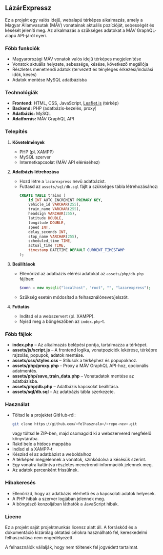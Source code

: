 ## LázárExpressz

Ez a projekt egy valós idejű, webalapú térképes alkalmazás, amely a Magyar Államvasutak (MÁV) vonatainak aktuális pozícióját, sebességét és késését jeleníti meg. Az alkalmazás a szükséges adatokat a MÁV GraphQL-alapú API-járól nyeri.

### Főbb funkciók

- Magyarországi MÁV vonatok valós idejű térképes megjelenítése
- Vonatok aktuális helyzete, sebessége, késése, következő megállója
- Részletes menetrendi adatok (tervezett és tényleges érkezési/indulási idők, késés)
- Adatok mentése MySQL adatbázisba

### Technológiák

- **Frontend:** HTML, CSS, JavaScript, [Leaflet.js](https://leafletjs.com/) (térkép)
- **Backend:** PHP (adatbázis-kezelés, proxy)
- **Adatbázis:** MySQL
- **Adatforrás:** MÁV GraphQL API

### Telepítés

1. **Követelmények**
   - PHP (pl. XAMPP)
   - MySQL szerver
   - Internetkapcsolat (MÁV API eléréséhez)

2. **Adatbázis létrehozása**
   - Hozd létre a `lazarexpress` nevű adatbázist.
   - Futtasd az `assets/sql/db.sql` fájlt a szükséges tábla létrehozásához:
     ```sql
     CREATE TABLE trains (
         id INT AUTO_INCREMENT PRIMARY KEY,
         vehicle_id VARCHAR(255),
         train_name VARCHAR(255),
         headsign VARCHAR(255),
         latitude DOUBLE,
         longitude DOUBLE,
         speed INT,
         delay_seconds INT,
         stop_name VARCHAR(255),
         scheduled_time TIME,
         actual_time TIME,
         timestamp DATETIME DEFAULT CURRENT_TIMESTAMP
     );
     ```

3. **Beállítások**
   - Ellenőrizd az adatbázis elérési adatokat az `assets/php/db.php` fájlban:
     ```php
     $conn = new mysqli("localhost", "root", "", "lazarexpress");
     ```
   - Szükség esetén módosítsd a felhasználónevet/jelszót.

4. **Futtatás**
   - Indítsd el a webszervert (pl. XAMPP).
   - Nyisd meg a böngészőben az `index.php`-t.

### Főbb fájlok

- **index.php** – Az alkalmazás belépési pontja, tartalmazza a térképet.
- **assets/js/script.js** – A frontend logika, vonatpozíciók lekérése, térképre rajzolás, popupok, adatok mentése.
- **assets/css/styles.css** – Stílusok a térképhez és popupokhoz.
- **assets/php/proxy.php** – Proxy a MÁV GraphQL API-hoz, opcionális adatmentés.
- **assets/php/save_train_data.php** – Vonatadatok mentése az adatbázisba.
- **assets/php/db.php** – Adatbázis kapcsolat beállítása.
- **assets/sql/db.sql** – Az adatbázis tábla szerkezete.

### Használat

- Töltsd le a projektet GitHub-ról:
  ```bash
  git clone https://github.com/<felhasznalo>/<repo-nev>.git
  ```
  vagy töltsd le ZIP-ben, majd csomagold ki a webszervered megfelelő könyvtárába.
- Rakd bele a htdocs mappába
- Indísd el a XAMPP-t
- Készísd el az adatbázist a weboldalhoz
- A térképen megjelennek a vonatok, színkódolva a késésük szerint.
- Egy vonatra kattintva részletes menetrendi információk jelennek meg.
- Az adatok percenként frissülnek.

### Hibakeresés

- Ellenőrizd, hogy az adatbázis elérhető és a kapcsolati adatok helyesek.
- A PHP hibák a szerver logjában jelennek meg.
- A böngésző konzoljában láthatók a JavaScript hibák.

### Licenc

Ez a projekt saját projektmunkás licensz alatt áll. A forráskód és a dokumentáció kizárólag oktatási célokra használható fel, kereskedelmi felhasználása nem engedélyezett.

A felhasználók vállalják, hogy nem töltenek fel jogvédett tartalmat.
